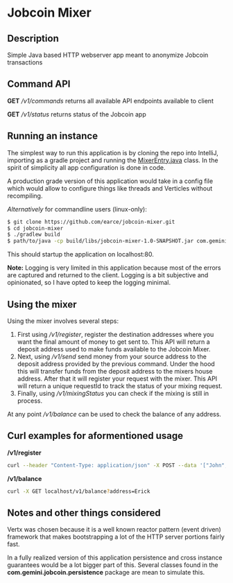 # Jobcoin Mixer

## Description

Simple Java based HTTP webserver app meant to anonymize Jobcoin transactions

## Command API

**GET** */v1/commands* returns all available API endpoints available to client

**GET** */v1/status* returns status of the Jobcoin app

## Running an instance

The simplest way to run this application is by cloning the repo into IntelliJ, importing as a gradle project and running the [MixerEntry.java](https://github.com/earce/jobcoin-mixer/blob/main/src/main/java/com/gemini/jobcoin/MixerEntry.java) class. In the spirit of simplicity all app configuration is done in code.

A production grade version of this application would take in a config file which would allow to configure things like threads and Verticles without recompiling.

*Alternatively* for commandline users (linux-only):

```bash script
$ git clone https://github.com/earce/jobcoin-mixer.git
$ cd jobcoin-mixer
$ ./gradlew build
$ path/to/java -cp build/libs/jobcoin-mixer-1.0-SNAPSHOT.jar com.gemini.jobcoin.MixerEntry
```

This should startup the application on localhost:80.

**Note:** Logging is very limited in this application because most of the errors are captured and returned to the client. Logging is a bit subjective and opinionated, so I have opted to keep the logging minimal.

## Using the mixer

Using the mixer involves several steps:

1. First using */v1/register*, register the destination addresses where you want the final amount of money to get sent to. This API will return a deposit address used to make funds available to the Jobcoin Mixer.
2. Next, using */v1/send* send money from your source address to the deposit address provided by the previous command. Under the hood this will transfer funds from the deposit address to the mixers house address. After that it will register your request with the mixer. This API will return a unique requestId to track the status of your mixing request. 
3. Finally, using */v1/mixingStatus* you can check if the mixing is still in process.

At any point */v1/balance* can be used to check the balance of any address.

## Curl examples for aformentioned usage

**/v1/register**

```bash
curl --header "Content-Type: application/json" -X POST --data '["John","Alice", "Bob"]' localhost/v1/register
```

**/v1/balance**

```bash
curl -X GET localhost/v1/balance?address=Erick
```

## Notes and other things considered

Vertx was chosen because it is a well known reactor pattern (event driven) framework that makes bootstrapping a lot of the HTTP server portions fairly fast.

In a fully realized version of this application persistence and cross instance guarantees would be a lot bigger part of this. Several classes found in the **com.gemini.jobcoin.persistence** package are mean to simulate this.
